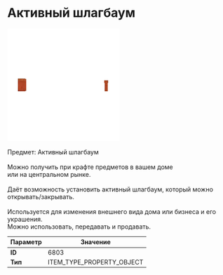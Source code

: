 # Активный шлагбаум

![Item Image](../img/6803.webp?raw=true)

Предмет: Активный шлагбаум<br><br>Можно получить при крафте предметов в вашем доме<br>или на центральном рынке.<br><br>Даёт возможность установить активный шлагбаум, который можно открывать/закрывать.<br><br>Используется для изменения внешнего вида дома или бизнеса и его украшения.<br>Можно использовать, передавать и продавать.


| Параметр | Значение |
|----------|----------|
| **ID** | 6803 |
| **Тип** | ITEM_TYPE_PROPERTY_OBJECT |

